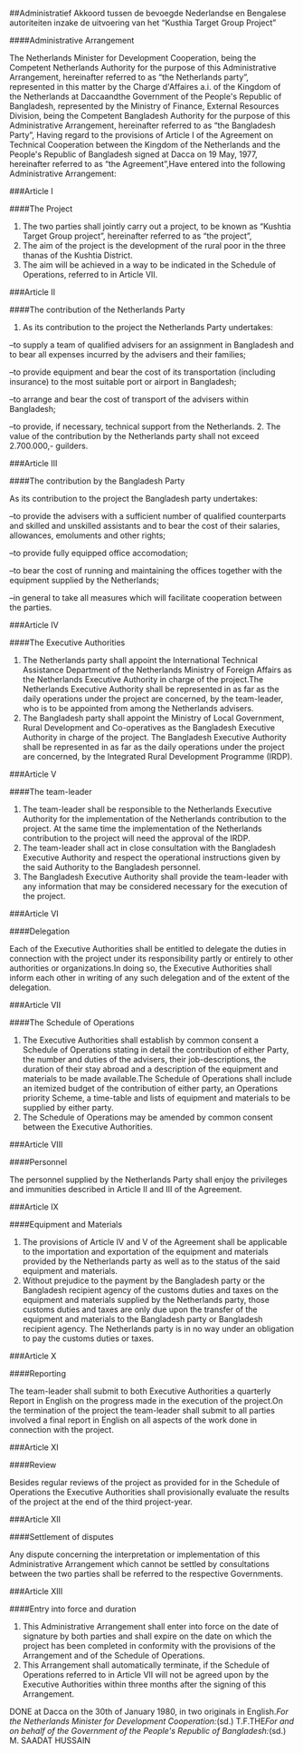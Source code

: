 <meta http-equiv='Content-Type' content='text/html; charset=utf-8' />

##Administratief Akkoord tussen de bevoegde Nederlandse en Bengalese autoriteiten inzake de uitvoering van het “Kusthia Target Group Project”

####Administrative Arrangement

The Netherlands Minister for Development Cooperation, being the Competent Netherlands Authority for the purpose of this Administrative Arrangement, hereinafter referred to as “the Netherlands party”, represented in this matter by the Charge d'Affaires a.i. of the Kingdom of the Netherlands at Daccaandthe Government of the People's Republic of Bangladesh, represented by the Ministry of Finance, External Resources Division, being the Competent Bangladesh Authority for the purpose of this Administrative Arrangement, hereinafter referred to as “the Bangladesh Party”, Having regard to the provisions of Article I of the Agreement on Technical Cooperation between the Kingdom of the Netherlands and the People's Republic of Bangladesh signed at Dacca on 19 May, 1977, hereinafter referred to as “the Agreement”,Have entered into the following Administrative Arrangement:

###Article I 

####The Project

1. The two parties shall jointly carry out a project, to be known as “Kushtia Target Group project”, hereinafter referred to as “the project”, 
2. The aim of the project is the development of the rural poor in the three thanas of the Kushtia District.
3. The aim will be achieved in a way to be indicated in the Schedule of Operations, referred to in Article VII.

###Article II 

####The contribution of the Netherlands Party

1. As its contribution to the project the Netherlands Party undertakes:

–to supply a team of qualified advisers for an assignment in Bangladesh and to bear all expenses incurred by the advisers and their families;

–to provide equipment and bear the cost of its transportation (including insurance) to the most suitable port or airport in Bangladesh;

–to arrange and bear the cost of transport of the advisers within Bangladesh;

–to provide, if necessary, technical support from the Netherlands.
2.  The value of the contribution by the Netherlands party shall not exceed 2.700.000,- guilders.

###Article III 

####The contribution by the Bangladesh Party

As its contribution to the project the Bangladesh party undertakes:

–to provide the advisers with a sufficient number of qualified counterparts and skilled and unskilled assistants and to bear the cost of their salaries, allowances, emoluments and other rights;

–to provide fully equipped office accomodation;

–to bear the cost of running and maintaining the offices together with the equipment supplied by the Netherlands;

–in general to take all measures which will facilitate cooperation between the parties.

###Article IV 

####The Executive Authorities

1. The Netherlands party shall appoint the International Technical Assistance Department of the Netherlands Ministry of Foreign Affairs as the Netherlands Executive Authority in charge of the project.The Netherlands Executive Authority shall be represented in as far as the daily operations under the project are concerned, by the team-leader, who is to be appointed from among the Netherlands advisers.
2. The Bangladesh party shall appoint the Ministry of Local Government, Rural Development and Co-operatives as the Bangladesh Executive Authority in charge of the project. The Bangladesh Executive Authority shall be represented in as far as the daily operations under the project are concerned, by the Integrated Rural Development Programme (IRDP).

###Article V 

####The team-leader

1. The team-leader shall be responsible to the Netherlands Executive Authority for the implementation of the Netherlands contribution to the project. At the same time the implementation of the Netherlands contribution to the project will need the approval of the IRDP.
2. The team-leader shall act in close consultation with the Bangladesh Executive Authority and respect the operational instructions given by the said Authority to the Bangladesh personnel.
3. The Bangladesh Executive Authority shall provide the team-leader with any information that may be considered necessary for the execution of the project.

###Article VI 

####Delegation

Each of the Executive Authorities shall be entitled to delegate the duties in connection with the project under its responsibility partly or entirely to other authorities or organizations.In doing so, the Executive Authorities shall inform each other in writing of any such delegation and of the extent of the delegation.

###Article VII 

####The Schedule of Operations

1. The Executive Authorities shall establish by common consent a Schedule of Operations stating in detail the contribution of either Party, the number and duties of the advisers, their job-descriptions, the duration of their stay abroad and a description of the equipment and materials to be made available.The Schedule of Operations shall include an itemized budget of the contribution of either party, an Operations priority Scheme, a time-table and lists of equipment and materials to be supplied by either party.
2. The Schedule of Operations may be amended by common consent between the Executive Authorities.

###Article VIII 

####Personnel

The personnel supplied by the Netherlands Party shall enjoy the privileges and immunities described in Article II and III of the Agreement.

###Article IX 

####Equipment and Materials

1. The provisions of Article IV and V of the Agreement shall be applicable to the importation and exportation of the equipment and materials provided by the Netherlands party as well as to the status of the said equipment and materials.
2. Without prejudice to the payment by the Bangladesh party or the Bangladesh recipient agency of the customs duties and taxes on the equipment and materials supplied by the Netherlands party, those customs duties and taxes are only due upon the transfer of the equipment and materials to the Bangladesh party or Bangladesh recipient agency. The Netherlands party is in no way under an obligation to pay the customs duties or taxes.

###Article X 

####Reporting

The team-leader shall submit to both Executive Authorities a quarterly Report in English on the progress made in the execution of the project.On the termination of the project the team-leader shall submit to all parties involved a final report in English on all aspects of the work done in connection with the project.

###Article XI 

####Review

Besides regular reviews of the project as provided for in the Schedule of Operations the Executive Authorities shall provisionally evaluate the results of the project at the end of the third project-year.

###Article XII 

####Settlement of disputes

Any dispute concerning the interpretation or implementation of this Administrative Arrangement which cannot be settled by consultations between the two parties shall be referred to the respective Governments.

###Article XIII 

####Entry into force and duration

1. This Administrative Arrangement shall enter into force on the date of signature by both parties and shall expire on the date on which the project has been completed in conformity with the provisions of the Arrangement and of the Schedule of Operations.
2. This Arrangement shall automatically terminate, if the Schedule of Operations referred to in Article VII will not be agreed upon by the Executive Authorities within three months after the signing of this Arrangement.

DONE at Dacca on the 30th of January 1980, in two originals in English.*For the Netherlands Minister for Development Cooperation:*(sd.) T.F.THE*For and on behalf of the Government of the People's Republic of Bangladesh:*(sd.) M. SAADAT HUSSAIN

